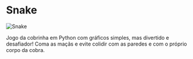 # Snake
![Snake](https://user-images.githubusercontent.com/121234114/229356300-0d5a0546-77ae-49fe-9df5-ba61cc7000cf.png)

Jogo da cobrinha em Python com gráficos simples, mas divertido e desafiador! Coma as maçãs e evite colidir com as paredes e com o próprio corpo da cobra.
